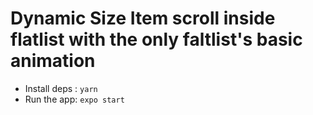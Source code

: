 # Dynamic Size Item scroll inside flatlist with the only faltlist's basic animation

- Install deps : `yarn`
- Run the app: `expo start`
